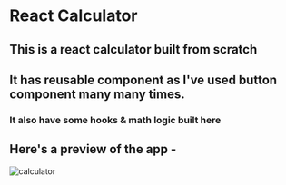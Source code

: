 # React Calculator
## This is a react calculator built from scratch
## It has reusable component as I've used button component many many times.
### It also have some hooks & math logic built here
## Here's a preview of the app -

![calculator](https://user-images.githubusercontent.com/86738490/154492292-044e5f6b-5595-4fcd-a436-080c3bf97953.png)
